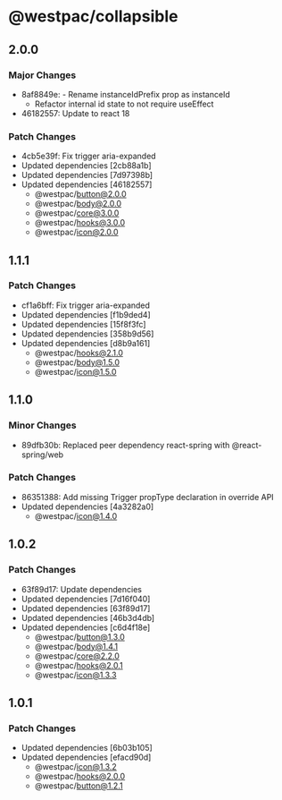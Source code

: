 # @westpac/collapsible

## 2.0.0

### Major Changes

- 8af8849e: - Rename instanceIdPrefix prop as instanceId
  - Refactor internal id state to not require useEffect
- 46182557: Update to react 18

### Patch Changes

- 4cb5e39f: Fix trigger aria-expanded
- Updated dependencies [2cb88a1b]
- Updated dependencies [7d97398b]
- Updated dependencies [46182557]
  - @westpac/button@2.0.0
  - @westpac/body@2.0.0
  - @westpac/core@3.0.0
  - @westpac/hooks@3.0.0
  - @westpac/icon@2.0.0

## 1.1.1

### Patch Changes

- cf1a6bff: Fix trigger aria-expanded
- Updated dependencies [f1b9ded4]
- Updated dependencies [15f8f3fc]
- Updated dependencies [358b9d56]
- Updated dependencies [d8b9a161]
  - @westpac/hooks@2.1.0
  - @westpac/body@1.5.0
  - @westpac/icon@1.5.0

## 1.1.0

### Minor Changes

- 89dfb30b: Replaced peer dependency react-spring with @react-spring/web

### Patch Changes

- 86351388: Add missing Trigger propType declaration in override API
- Updated dependencies [4a3282a0]
  - @westpac/icon@1.4.0

## 1.0.2

### Patch Changes

- 63f89d17: Update dependencies
- Updated dependencies [7d16f040]
- Updated dependencies [63f89d17]
- Updated dependencies [46b3d4db]
- Updated dependencies [c6d4f18e]
  - @westpac/button@1.3.0
  - @westpac/body@1.4.1
  - @westpac/core@2.2.0
  - @westpac/hooks@2.0.1
  - @westpac/icon@1.3.3

## 1.0.1

### Patch Changes

- Updated dependencies [6b03b105]
- Updated dependencies [efacd90d]
  - @westpac/icon@1.3.2
  - @westpac/hooks@2.0.0
  - @westpac/button@1.2.1
